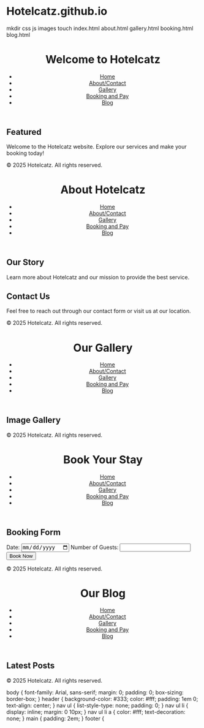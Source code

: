 # Hotelcatz.github.io
mkdir css js images
touch index.html about.html gallery.html booking.html blog.html

<!DOCTYPE html>
<html lang="en">
<head>
    <meta charset="UTF-8">
    <meta name="viewport" content="width=device-width, initial-scale=1.0">
    <title>Hotelcatz - Home</title>
    <link rel="stylesheet" href="css/styles.css">
</head>
<body>
    <header>
        <h1>Welcome to Hotelcatz</h1>
        <nav>
            <ul>
                <li><a href="index.html">Home</a></li>
                <li><a href="about.html">About/Contact</a></li>
                <li><a href="gallery.html">Gallery</a></li>
                <li><a href="booking.html">Booking and Pay</a></li>
                <li><a href="blog.html">Blog</a></li>
            </ul>
        </nav>
    </header>
    <main>
        <section>
            <h2>Featured</h2>
            <p>Welcome to the Hotelcatz website. Explore our services and make your booking today!</p>
        </section>
    </main>
    <footer>
        <p>&copy; 2025 Hotelcatz. All rights reserved.</p>
    </footer>
</body>
</html>

<!DOCTYPE html>
<html lang="en">
<head>
    <meta charset="UTF-8">
    <meta name="viewport" content="width=device-width, initial-scale=1.0">
    <title>Hotelcatz - About/Contact</title>
    <link rel="stylesheet" href="css/styles.css">
</head>
<body>
    <header>
        <h1>About Hotelcatz</h1>
        <nav>
            <ul>
                <li><a href="index.html">Home</a></li>
                <li><a href="about.html">About/Contact</a></li>
                <li><a href="gallery.html">Gallery</a></li>
                <li><a href="booking.html">Booking and Pay</a></li>
                <li><a href="blog.html">Blog</a></li>
            </ul>
        </nav>
    </header>
    <main>
        <section>
            <h2>Our Story</h2>
            <p>Learn more about Hotelcatz and our mission to provide the best service.</p>
            <h2>Contact Us</h2>
            <p>Feel free to reach out through our contact form or visit us at our location.</p>
        </section>
    </main>
    <footer>
        <p>&copy; 2025 Hotelcatz. All rights reserved.</p>
    </footer>
</body>
</html>

<!DOCTYPE html>
<html lang="en">
<head>
    <meta charset="UTF-8">
    <meta name="viewport" content="width=device-width, initial-scale=1.0">
    <title>Hotelcatz - Gallery</title>
    <link rel="stylesheet" href="css/styles.css">
</head>
<body>
    <header>
        <h1>Our Gallery</h1>
        <nav>
            <ul>
                <li><a href="index.html">Home</a></li>
                <li><a href="about.html">About/Contact</a></li>
                <li><a href="gallery.html">Gallery</a></li>
                <li><a href="booking.html">Booking and Pay</a></li>
                <li><a href="blog.html">Blog</a></li>
            </ul>
        </nav>
    </header>
    <main>
        <section>
            <h2>Image Gallery</h2>
            <div class="gallery">
                <!-- Add your images here -->
            </div>
        </section>
    </main>
    <footer>
        <p>&copy; 2025 Hotelcatz. All rights reserved.</p>
    </footer>
</body>
</html>

<!DOCTYPE html>
<html lang="en">
<head>
    <meta charset="UTF-8">
    <meta name="viewport" content="width=device-width, initial-scale=1.0">
    <title>Hotelcatz - Booking and Pay</title>
    <link rel="stylesheet" href="css/styles.css">
</head>
<body>
    <header>
        <h1>Book Your Stay</h1>
        <nav>
            <ul>
                <li><a href="index.html">Home</a></li>
                <li><a href="about.html">About/Contact</a></li>
                <li><a href="gallery.html">Gallery</a></li>
                <li><a href="booking.html">Booking and Pay</a></li>
                <li><a href="blog.html">Blog</a></li>
            </ul>
        </nav>
    </header>
    <main>
        <section>
            <h2>Booking Form</h2>
            <form action="#">
                <label for="date">Date:</label>
                <input type="date" id="date" name="date">
                <label for="guests">Number of Guests:</label>
                <input type="number" id="guests" name="guests">
                <button type="submit">Book Now</button>
            </form>
        </section>
    </main>
    <footer>
        <p>&copy; 2025 Hotelcatz. All rights reserved.</p>
    </footer>
</body>
</html>

<!DOCTYPE html>
<html lang="en">
<head>
    <meta charset="UTF-8">
    <meta name="viewport" content="width=device-width, initial-scale=1.0">
    <title>Hotelcatz - Blog</title>
    <link rel="stylesheet" href="css/styles.css">
</head>
<body>
    <header>
        <h1>Our Blog</h1>
        <nav>
            <ul>
                <li><a href="index.html">Home</a></li>
                <li><a href="about.html">About/Contact</a></li>
                <li><a href="gallery.html">Gallery</a></li>
                <li><a href="booking.html">Booking and Pay</a></li>
                <li><a href="blog.html">Blog</a></li>
            </ul>
        </nav>
    </header>
    <main>
        <section>
            <h2>Latest Posts</h2>
            <div class="blog-posts">
                <!-- Add your blog posts here -->
            </div>
        </section>
    </main>
    <footer>
        <p>&copy; 2025 Hotelcatz. All rights reserved.</p>
    </footer>
</body>
</html>

body {
    font-family: Arial, sans-serif;
    margin: 0;
    padding: 0;
    box-sizing: border-box;
}
header {
    background-color: #333;
    color: #fff;
    padding: 1em 0;
    text-align: center;
}
nav ul {
    list-style-type: none;
    padding: 0;
}
nav ul li {
    display: inline;
    margin: 0 10px;
}
nav ul li a {
    color: #fff;
    text-decoration: none;
}
main {
    padding: 2em;
}
footer {
